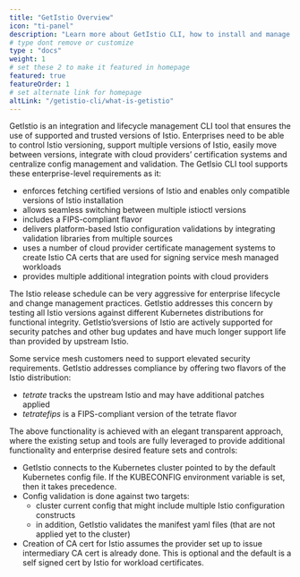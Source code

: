 ```yaml
---
title: "GetIstio Overview"
icon: "ti-panel"
description: "Learn more about GetIstio CLI, how to install and manage it."
# type dont remove or customize
type : "docs"
weight: 1
# set these 2 to make it featured in homepage
featured: true
featureOrder: 1
# set alternate link for homepage
altLink: "/getistio-cli/what-is-getistio"
---
```


GetIstio is an integration and lifecycle management CLI tool that ensures the use of supported and trusted versions of Istio. Enterprises need to be able to control Istio versioning, support multiple versions of Istio, easily move between versions, integrate with cloud providers’ certification systems and centralize config management and validation. The GetIsio CLI tool supports these enterprise-level requirements as it:
- enforces fetching certified versions of Istio and enables only compatible versions of Istio installation
- allows seamless switching between multiple istioctl versions
- includes a FIPS-compliant flavor
- delivers platform-based Istio configuration validations by integrating validation libraries from multiple sources
- uses a number of cloud provider certificate management systems to create Istio CA certs that are used for signing service mesh managed workloads 
- provides multiple additional integration points with cloud providers

The Istio release schedule can be very aggressive for enterprise lifecycle and change management practices. GetIstio addresses this concern by testing all Istio versions against different Kubernetes distributions for functional integrity. GetIstio’sversions of Istio are actively supported for security patches and other bug updates and have much longer support life than provided by upstream Istio.

Some service mesh customers need to support elevated security requirements. GetIstio addresses compliance by offering two flavors of the Istio distribution:
- *tetrate* tracks the upstream Istio and may have additional patches applied
- *tetratefips* is a FIPS-compliant version of the tetrate flavor

The above functionality is achieved with an elegant transparent approach, where the existing setup and tools are fully leveraged to provide additional functionality and enterprise desired feature sets and controls:
- GetIstio connects to the Kubernetes cluster pointed to by the default Kubernetes config file. If the KUBECONFIG environment variable is set, then it takes precedence.
- Config validation is done against two targets:
    - cluster current config that might include multiple Istio configuration constructs
    - in addition, GetIstio validates the manifest yaml files (that are not applied yet to the cluster)
- Creation of CA cert for Istio assumes the provider set up to issue intermediary CA cert is already done. This is optional and the default is a self signed cert by Istio for workload certificates.
